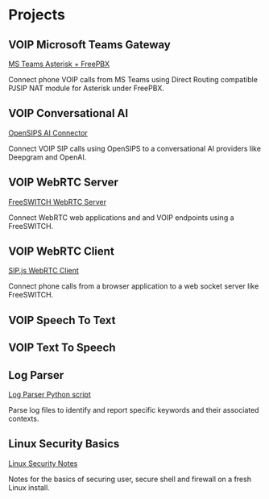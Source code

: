 # Projects 
## VOIP Microsoft Teams Gateway
[MS Teams Asterisk + FreePBX](https://github.com/Vince-0/MSTeams-FreePBX)

Connect phone VOIP calls from MS Teams using Direct Routing compatible PJSIP NAT module for Asterisk under FreePBX.

## VOIP Conversational AI
[OpenSIPS AI Connector](https://github.com/Vince-0/AI-Voice-Connector)

Connect VOIP SIP calls using OpenSIPS to a conversational AI providers like Deepgram and OpenAI.

## VOIP WebRTC Server 
[FreeSWITCH WebRTC Server](https://github.com/Vince-0/FreeSWITCH_WEBRTC)

Connect WebRTC web applications and and VOIP endpoints using a FreeSWITCH.

## VOIP WebRTC Client
[SIP.js WebRTC Client](https://github.com/Vince-0/WebRTC_client)

Connect phone calls from a browser application to a web socket server like FreeSWITCH.

## VOIP Speech To Text

## VOIP Text To Speech

## Log Parser
[Log Parser Python script](https://github.com/Vince-0/Log-parser)

Parse log files to identify and report specific keywords and their associated contexts.

## Linux Security Basics
[Linux Security Notes](https://github.com/Vince-0/Security-Basics)

Notes for the basics of securing user, secure shell and firewall on a fresh Linux install.
